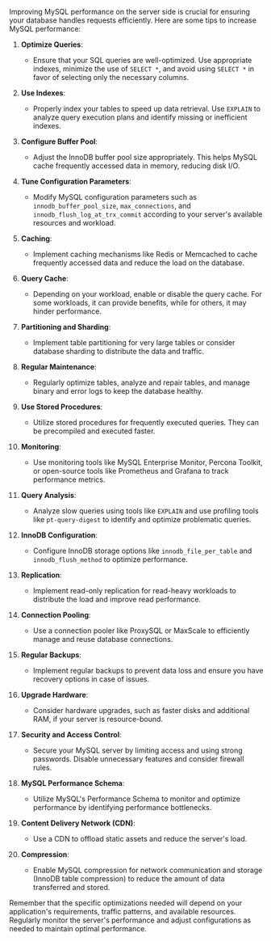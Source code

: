 Improving MySQL performance on the server side is crucial for ensuring your database handles requests efficiently. Here are some tips to increase MySQL performance:

1. **Optimize Queries**:
   - Ensure that your SQL queries are well-optimized. Use appropriate indexes, minimize the use of `SELECT *`, and avoid using `SELECT *` in favor of selecting only the necessary columns.

2. **Use Indexes**:
   - Properly index your tables to speed up data retrieval. Use `EXPLAIN` to analyze query execution plans and identify missing or inefficient indexes.

3. **Configure Buffer Pool**:
   - Adjust the InnoDB buffer pool size appropriately. This helps MySQL cache frequently accessed data in memory, reducing disk I/O.

4. **Tune Configuration Parameters**:
   - Modify MySQL configuration parameters such as `innodb_buffer_pool_size`, `max_connections`, and `innodb_flush_log_at_trx_commit` according to your server's available resources and workload.

5. **Caching**:
   - Implement caching mechanisms like Redis or Memcached to cache frequently accessed data and reduce the load on the database.

6. **Query Cache**:
   - Depending on your workload, enable or disable the query cache. For some workloads, it can provide benefits, while for others, it may hinder performance.

7. **Partitioning and Sharding**:
   - Implement table partitioning for very large tables or consider database sharding to distribute the data and traffic.

8. **Regular Maintenance**:
   - Regularly optimize tables, analyze and repair tables, and manage binary and error logs to keep the database healthy.

9. **Use Stored Procedures**:
   - Utilize stored procedures for frequently executed queries. They can be precompiled and executed faster.

10. **Monitoring**:
    - Use monitoring tools like MySQL Enterprise Monitor, Percona Toolkit, or open-source tools like Prometheus and Grafana to track performance metrics.

11. **Query Analysis**:
    - Analyze slow queries using tools like `EXPLAIN` and use profiling tools like `pt-query-digest` to identify and optimize problematic queries.

12. **InnoDB Configuration**:
    - Configure InnoDB storage options like `innodb_file_per_table` and `innodb_flush_method` to optimize performance.

13. **Replication**:
    - Implement read-only replication for read-heavy workloads to distribute the load and improve read performance.

14. **Connection Pooling**:
    - Use a connection pooler like ProxySQL or MaxScale to efficiently manage and reuse database connections.

15. **Regular Backups**:
    - Implement regular backups to prevent data loss and ensure you have recovery options in case of issues.

16. **Upgrade Hardware**:
    - Consider hardware upgrades, such as faster disks and additional RAM, if your server is resource-bound.

17. **Security and Access Control**:
    - Secure your MySQL server by limiting access and using strong passwords. Disable unnecessary features and consider firewall rules.

18. **MySQL Performance Schema**:
    - Utilize MySQL's Performance Schema to monitor and optimize performance by identifying performance bottlenecks.

19. **Content Delivery Network (CDN)**:
    - Use a CDN to offload static assets and reduce the server's load.

20. **Compression**:
    - Enable MySQL compression for network communication and storage (InnoDB table compression) to reduce the amount of data transferred and stored.

Remember that the specific optimizations needed will depend on your application's requirements, traffic patterns, and available resources. Regularly monitor the server's performance and adjust configurations as needed to maintain optimal performance.
